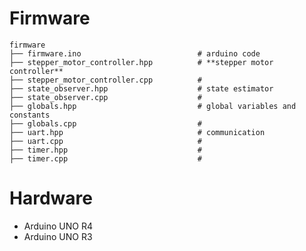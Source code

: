 # Firmware

    firmware
    ├── firmware.ino                          # arduino code
    ├── stepper_motor_controller.hpp          # **stepper motor controller**
    ├── stepper_motor_controller.cpp          #
    ├── state_observer.hpp                    # state estimator
    ├── state_observer.cpp                    #
    ├── globals.hpp                           # global variables and constants
    ├── globals.cpp                           #
    ├── uart.hpp                              # communication
    ├── uart.cpp                              #
    ├── timer.hpp                             #
    ├── timer.cpp                             #

# Hardware

- Arduino UNO R4
- Arduino UNO R3
